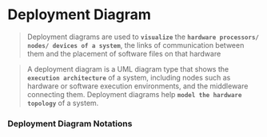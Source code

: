# Deployment Diagram
>Deployment diagrams are used to **` visualize `** the **`hardware processors/ nodes/ devices of a system`**, the links of communication between them and the placement of software files on that hardware

>A deployment diagram is a UML diagram type that shows the **`execution architecture`** of a system, including nodes such as hardware or software execution environments, and the middleware connecting them. Deployment diagrams help **`model the hardware topology`** of a system.

### Deployment Diagram Notations

<!--stackedit_data:
eyJoaXN0b3J5IjpbNTQ1NDgxMjQ2LDEwMzA4NTI1OTIsLTExMz
QwNjQ5MzBdfQ==
-->